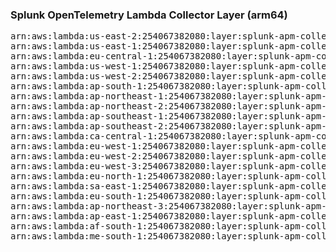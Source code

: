 <h3>Splunk OpenTelemetry Lambda Collector Layer (arm64)</h3>

<pre>
arn:aws:lambda:us-east-2:254067382080:layer:splunk-apm-collector-arm:8
arn:aws:lambda:us-east-1:254067382080:layer:splunk-apm-collector-arm:8
arn:aws:lambda:eu-central-1:254067382080:layer:splunk-apm-collector-arm:8
arn:aws:lambda:us-west-1:254067382080:layer:splunk-apm-collector-arm:8
arn:aws:lambda:us-west-2:254067382080:layer:splunk-apm-collector-arm:8
arn:aws:lambda:ap-south-1:254067382080:layer:splunk-apm-collector-arm:8
arn:aws:lambda:ap-northeast-1:254067382080:layer:splunk-apm-collector-arm:8
arn:aws:lambda:ap-northeast-2:254067382080:layer:splunk-apm-collector-arm:8
arn:aws:lambda:ap-southeast-1:254067382080:layer:splunk-apm-collector-arm:8
arn:aws:lambda:ap-southeast-2:254067382080:layer:splunk-apm-collector-arm:8
arn:aws:lambda:ca-central-1:254067382080:layer:splunk-apm-collector-arm:8
arn:aws:lambda:eu-west-1:254067382080:layer:splunk-apm-collector-arm:8
arn:aws:lambda:eu-west-2:254067382080:layer:splunk-apm-collector-arm:8
arn:aws:lambda:eu-west-3:254067382080:layer:splunk-apm-collector-arm:8
arn:aws:lambda:eu-north-1:254067382080:layer:splunk-apm-collector-arm:8
arn:aws:lambda:sa-east-1:254067382080:layer:splunk-apm-collector-arm:8
arn:aws:lambda:eu-south-1:254067382080:layer:splunk-apm-collector-arm:8
arn:aws:lambda:ap-northeast-3:254067382080:layer:splunk-apm-collector-arm:8
arn:aws:lambda:ap-east-1:254067382080:layer:splunk-apm-collector-arm:8
arn:aws:lambda:af-south-1:254067382080:layer:splunk-apm-collector-arm:8
arn:aws:lambda:me-south-1:254067382080:layer:splunk-apm-collector-arm:8
</pre>
